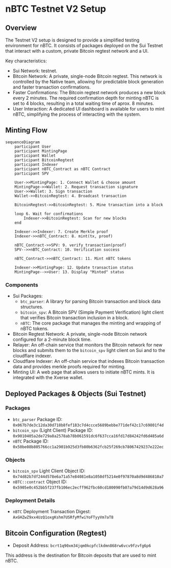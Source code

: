 # nBTC Testnet V2 Setup

## Overview

The Testnet V2 setup is designed to provide a simplified testing environment for nBTC. It consists of packages deployed on the Sui Testnet that interact with a custom, private Bitcoin regtest network and a UI.

Key characteristics:

- Sui Network: testnet.
- Bitcoin Network: A private, single-node Bitcoin regtest. This network is controlled by the Native team, allowing for predictable block generation and faster transaction confirmations.
- Faster Confirmations: The Bitcoin regtest network produces a new block every 2 minutes. The required confirmation depth for minting nBTC is set to 4 blocks, resulting in a total waiting time of aprox. 8 minutes.
- User Interaction: A dedicated UI dashboard is available for users to mint nBTC, simplifying the process of interacting with the system.

## Minting Flow

```mermaid
sequenceDiagram
    participant User
    participant MintingPage
    participant Wallet
    participant BitcoinRegtest
    participant Indexer
    participant nBTC_Contract as nBTC Contract
    participant SPV

    User->>MintingPage: 1. Connect Wallet & choose amount
    MintingPage->>Wallet: 2. Request transaction signature
    User->>Wallet: 3. Sign transaction
    Wallet->>BitcoinRegtest: 4. Broadcast transaction

    BitcoinRegtest->>BitcoinRegtest: 5. Mine transaction into a block

    loop 6. Wait for confirmations
        Indexer->>BitcoinRegtest: Scan for new blocks
    end

    Indexer->>Indexer: 7. Create Merkle proof
    Indexer->>nBTC_Contract: 8. mint(tx, proof)

    nBTC_Contract->>SPV: 9. verify_transaction(proof)
    SPV-->>nBTC_Contract: 10. Verification success

    nBTC_Contract->>nBTC_Contract: 11. Mint nBTC tokens

    Indexer->>MintingPage: 12. Update transaction status
    MintingPage-->>User: 13. Display "Minted" status
```

### Components

- Sui Packages:
  - `btc_parser`: A library for parsing Bitcoin transaction and block data structures.
  - `bitcoin_spv`: A Bitcoin SPV (Simple Payment Verification) light client that verifies Bitcoin transaction inclusion in a block.
  - `nBTC`: The core package that manages the minting and wrapping of nBTC tokens.
- Bitcoin Regtest Network: A private, single-node Bitcoin network configured for a 2-minute block time.
- Relayer: An off-chain service that monitors the Bitcoin network for new blocks and submits them to the `bitcoin_spv` light client on Sui and to the cloudflare indexer.
- Cloudflare Indexer: An off-chain service that indexes Bitcoin transaction data and provides merkle proofs required for minting.
- Minting UI: A web page that allows users to initiate nBTC mints. It is integrated with the Xverse wallet.

## Deployed Packages & Objects (Sui Testnet)

### Packages

- `btc_parser` Package ID: `0x067b7de3c12da30d718b8fef183c7d4ccce5689bebbe771def42c17c69801f4d`
- `bitcoin_spv` (Light Client) Package ID: `0x9010405a2de729a8a2578ab78b061591dc6f637cca16fd17d84242fd6d485a6d`
- `nBTC` Package ID: `0x50be08b805766cc1a2901b925d3fb80b6362fcb25f269cb78067429237e222ec`

### Objects

- `bitcoin_spv` Light Client Object ID: `0x74d82b7df244d578e6a71a57e84081e8a1050df5214e0f97870a8d9d486810a7`
- `nBTC::contract` Object ID: `0x5905e0c452bb5f237fb106ec2ecff962fbc60cd180090fb07a79d14d9d628a96`

### Deployment Details

- `nBTC` Deployment Transaction Digest: `AxGHZwZ9xx4UzQ1oxgKshm7USRfyMfwiYoFTyyVm7aT8`

## Bitcoin Configuration (Regtest)

- Deposit Address: `bcrt1q90xm34jqm0kcpfclkdmn868rw6vcv9fzvfg6p6`

This address is the destination for Bitcoin deposits that are used to mint nBTC.

